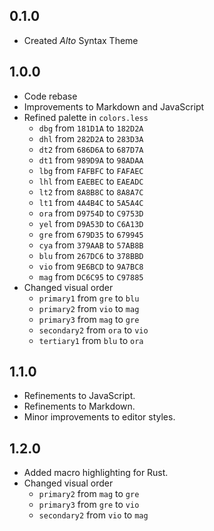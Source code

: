 ## 0.1.0
- Created *Alto* Syntax Theme

## 1.0.0
- Code rebase
- Improvements to Markdown and JavaScript
- Refined palette in `colors.less`
  - `dbg` from `181D1A` to `182D2A`
  - `dhl` from `282D2A` to `283D3A`
  - `dt2` from `686D6A` to `687D7A`
  - `dt1` from `989D9A` to `98ADAA`
  - `lbg` from `FAFBFC` to `FAFAEC`
  - `lhl` from `EAEBEC` to `EAEADC`
  - `lt2` from `8A8B8C` to `8A8A7C`
  - `lt1` from `4A4B4C` to `5A5A4C`
  - `ora` from `D9754D` to `C9753D`
  - `yel` from `D9A53D` to `C6A13D`
  - `gre` from `679D35` to `679945`
  - `cya` from `379AAB` to `57AB8B`
  - `blu` from `267DC6` to `378BBD`
  - `vio` from `9E6BCD` to `9A7BC8`
  - `mag` from `DC6C95` to `C97885`
- Changed visual order
  - `primary1` from `gre` to `blu`
  - `primary2` from `vio` to `mag`
  - `primary3` from `mag` to `gre`
  - `secondary2` from `ora` to `vio`
  - `tertiary1` from `blu` to `ora`

## 1.1.0
- Refinements to JavaScript.
- Refinements to Markdown.
- Minor improvements to editor styles.

## 1.2.0
- Added macro highlighting for Rust.
- Changed visual order
  - `primary2` from `mag` to `gre`
  - `primary3` from `gre` to `vio`
  - `secondary2` from `vio` to `mag`
